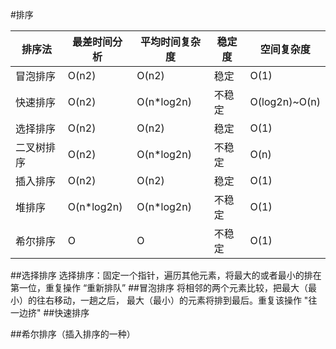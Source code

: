 #排序

排序法|最差时间分析|平均时间复杂度|稳定度|空间复杂度
---|---|---|---|---
冒泡排序|	O(n2)|O(n2)|稳定|O(1)
快速排序|	O(n2)|O(n*log2n)|不稳定|O(log2n)~O(n)
选择排序|	O(n2)|O(n2)|稳定|O(1)
二叉树排序|O(n2)|O(n*log2n)|不稳定|O(n)
插入排序|O(n2)|O(n2)|稳定|O(1)
堆排序|O(n*log2n)|O(n*log2n)|不稳定|O(1)
希尔排序|O|O|不稳定|O(1)

##选择排序
选择排序：固定一个指针，遍历其他元素，将最大的或者最小的排在第一位，重复操作
        “重新排队”
##冒泡排序
将相邻的两个元素比较，把最大（最小）的往右移动，一趟之后，
        最大（最小）的元素将排到最后。重复该操作
        "往一边挤"
##快速排序

##希尔排序（插入排序的一种）
